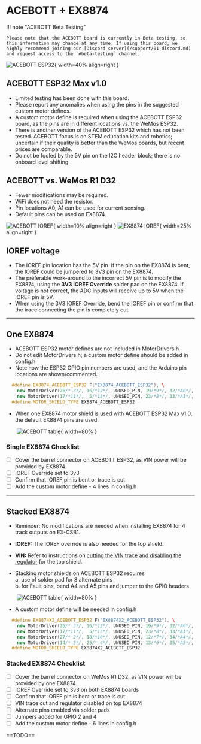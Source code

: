 # ACEBOTT + EX8874

!!! note "ACEBOTT Beta Testing"

    Please note that the ACEBOTT board is currently in Beta testing, so this information may change at any time. If using this board, we highly recommend joining our [Discord server](/support/01-discord.md) and request access to the `#beta-testing` channel.

![ACEBOTT ESP32](/_static/images/esp32/esp32-acebott.png){ width=40% align=right }

## ACEBOTT ESP32 Max v1.0

- Limited testing has been done with this board.
- Please report any anomalies when using the pins in the suggested custom motor defines.
- A custom motor define is required when using the ACEBOTT ESP32 board, as the pins are in different locations vs. the WeMos ESP32.
- There is another version of the ACEBOTT ESP32 which has not been tested.  ACEBOTT focus is on STEM education kits and robotics; uncertain if their quality is better than the WeMos boards, but recent prices are comparable.
- Do not be fooled by the 5V pin on the I2C header block; there is no onboard level shifting.

## ACEBOTT vs. WeMos R1 D32

- Fewer modifications may be required.  
- WiFi does not need the resistor.  
- Pin locations A0, A1 can be used for current sensing.  
- Default pins can be used on EX8874.  

![ACEBOTT IOREF](/_static/images/esp32/esp32-acebott-ioref.png){ width=10% align=right }
![EX8874 IOREF](/_static/images/esp32/ioref-override.png){ width=25% align=right }

## IOREF voltage

- The IOREF pin location has the 5V pin.  If the pin on the EX8874 is bent, the IOREF could be jumpered to 3V3 pin on the EX8874.
- The preferable work-around to the incorrect 5V pin is to modify the EX8874, using the **3V3 IOREF Override** solder pad on the EX8874. If voltage is not correct, the ADC inputs will receive up to 5V when the IOREF pin is 5V.
- When using the 3V3 IOREF Override, bend the IOREF pin or confirm that the trace connecting the pin is completely cut.

---

## One EX8874

- ACEBOTT ESP32 motor defines are not included in MotorDrivers.h
- Do not edit MotorDrivers.h; a custom motor define should be added in config.h
- Note how the ESP32 GPIO pin numbers are used, and the Arduino pin locations are shown/commented.

```cpp
  #define EX8874_ACEBOTT_ESP32 F("EX8874_ACEBOTT_ESP32"), \  
    new MotorDriver(26/* 3*/, 16/*12*/, UNUSED_PIN, 19/*9*/, 32/*A0*/, 1.52, 5000, 36/*A4*/), \  
    new MotorDriver(17/*11*/,  5/*13*/, UNUSED_PIN, 23/*8*/, 33/*A1*/, 1.52, 5000, 39/*A5*/)  
  #define MOTOR_SHIELD_TYPE EX8874_ACEBOTT_ESP32
```

- When one EX8874 motor shield is used with ACEBOTT ESP32 Max v1.0, the default EX8874 pins are used.  
  
&nbsp; &nbsp; &nbsp; &nbsp;![ACEBOTT table](/_static/images/esp32/acebott-ex8874-x1b.png){ width=80% }

### Single EX8874 Checklist

- [ ] Cover the barrel connector on ACEBOTT ESP32, as VIN power will be provided by EX8874  
- [ ] IOREF Override set to 3v3  
- [ ] Confirm that IOREF pin is bent or trace is cut  
- [ ] Add the custom motor define - 4 lines in config.h  

---

## Stacked EX8874

- Reminder: No modifications are needed when installing EX8874 for 4 track outputs on EX-CSB1.
- **IOREF:** The IOREF override is also needed for the top shield.
- **VIN:** Refer to instructions on [cutting the VIN trace and disabling the regulator](/reference/hardware/motorboards/ex-8874.md/?h=#steps-to-stack) for the top shield.

- Stacking motor shields on ACEBOTT ESP32 requires  
    a. use of solder pad for 8 alternate pins  
    b. for Fault pins, bend A4 and A5 pins and jumper to the GPIO headers  

&nbsp; &nbsp; &nbsp; &nbsp;![ACEBOTT table](/_static/images/esp32/acebott-ex8874-x2b.png){ width=80% }

- A custom motor define will be needed in config.h

```cpp
  #define EX8874X2_ACEBOTT_ESP32 F("EX8874X2_ACEBOTT_ESP32"), \  
    new MotorDriver(26/* 3*/, 16/*12*/, UNUSED_PIN, 19/*9*/, 32/*A0*/, 1.52, 5000, 36/*A4*/), \  
    new MotorDriver(17/*11*/,  5/*13*/, UNUSED_PIN, 23/*8*/, 33/*A1*/, 1.52, 5000, 39/*A5*/), \  
    new MotorDriver(27/* 2*/, 18/*10*/, UNUSED_PIN, 12/*7*/, 34/*A4*/, 1.52, 5000, 2 /*A4*/), \  
    new MotorDriver(14/* 5*/, 25/* 4*/, UNUSED_PIN, 13/*6*/, 35/*A5*/, 1.52, 5000, 4 /*A5*/)  
  #define MOTOR_SHIELD_TYPE EX8874X2_ACEBOTT_ESP32
```

### Stacked EX8874 Checklist

- [ ] Cover the barrel connector on WeMos R1 D32, as VIN power will be provided by one EX8874  
- [ ] IOREF Override set to 3v3 on both EX8874 boards  
- [ ] Confirm that IOREF pin is bent or trace is cut
- [ ] VIN trace cut and regulator disabled on top EX8874  
- [ ] Alternate pins enabled via solder pads  
- [ ] Jumpers added for GPIO 2 and 4  
- [ ] Add the custom motor define - 6 lines in config.h  

==TODO==
